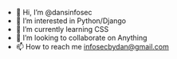- 👋 Hi, I’m @dansinfosec
- 👀 I’m interested in Python/Django
- 🌱 I’m currently learning CSS
- 💞️ I’m looking to collaborate on Anything
- 📫 How to reach me infosecbydan@gmail.com

<!---
dansinfosec/dansinfosec is a ✨ special ✨ repository because its `README.md` (this file) appears on your GitHub profile.
You can click the Preview link to take a look at your changes.
--->
